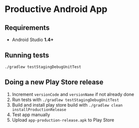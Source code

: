 # Productive Android App

## Requirements

* Android Studio **1.4+**

## Running tests

    ./gradlew testStagingDebugUnitTest

## Doing a new Play Store release

1. Increment `versionCode` and `versionName` if not already done
2. Run tests with `./gradlew testStagingDebugUnitTest`
3. Build and install play store build with `./gradlew clean installProductionRelease`
4. Test app manually
5. Upload `app-production-release.apk` to Play Store
